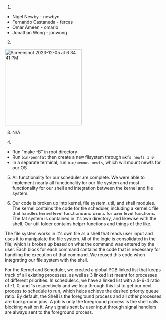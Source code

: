 1.

- Nigel Newby - newbyn
- Fernando Castaneda - fercas
- Omar Ameen - omario
- Jonathan Wong - jonwong

2.
<img width="245" alt="Screenshot 2023-12-05 at 6 34 41 PM" src="https://github.com/CIS548/23fa-cis3800-pennos-39/assets/82334955/f58cb76c-e2dc-4cf2-8d53-a77ff9f8d79d">



3. N/A

4. 
- Run "make -B" in root directory
- Run `bin/pennfat` then create a new filsystem through `mkfs newfs 1 0` 
- In a separate terminal, run `bin/pennos newfs`, which will mount newfs for our OS 

5. All functionality for our scheduler are complete. We were able to implement nearly all functionality for our file system and most functionality for our shell and integration between the kernel and file system.

6. Our code is broken up into kernel, file system, util, and shell modules. The kernel contains the code for the scheduler, including a kernel.c file that handles kernel level functions and user.c for user level functions. The fat system is contained in it's own directory, and likewise with the shell. Our util folder contains helper functions and things of the like.

The file system works in it's own file as a shell that reads user input and uses it to manipulate the file system. All of the logic is consolidated in the file, which is broken up based on what the command was entered by the user. Each block for each command contains the code that is necessary for handling the execution of that command. We reused this code when integrating our file system with the shell.

For the Kernel and Scheduler, we created a global PCB linked list that keeps track of all existing processes, as well as 3 linked list meant for processes of different priorities. In scheduler.c, we have a linked list with a 9-6-4 ratio of -1, 0, and 1s respectively and we loop through this list to get our next process to schedule to run, which helps achieve the desired priority queue ratio. By default, the Shell is the foreground process and all other processes are background jobs. A job is only the foreground process is the shell calls blocking wait on it. Any signals sent by user input through signal handlers are always sent to the foreground process.
